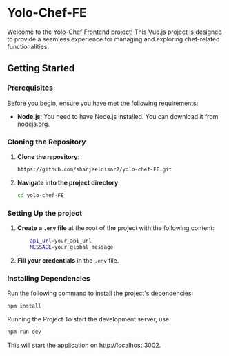 # Yolo-Chef-FE

Welcome to the Yolo-Chef Frontend project! This Vue.js project is designed to provide a seamless experience for managing and exploring chef-related functionalities.

## Getting Started

### Prerequisites

Before you begin, ensure you have met the following requirements:

- **Node.js**: You need to have Node.js installed. You can download it from [nodejs.org](https://nodejs.org/en/download/package-manager).

### Cloning the Repository

1. **Clone the repository**:

    ```bash
    https://github.com/sharjeelnisar2/yolo-chef-FE.git
    ```

2. **Navigate into the project directory**:

    ```bash
    cd yolo-chef-FE
    ```
### Setting Up the project

1. **Create a `.env` file** at the root of the project with the following content:

    ```bash
        api_url=your_api_url
        MESSAGE=your_global_message
    ```

2. **Fill your credentials** in the `.env` file.
### Installing Dependencies

Run the following command to install the project's dependencies:

```bash
npm install
```

Running the Project
To start the development server, use:
```bash
npm run dev
```

This will start the application on http://localhost:3002.
